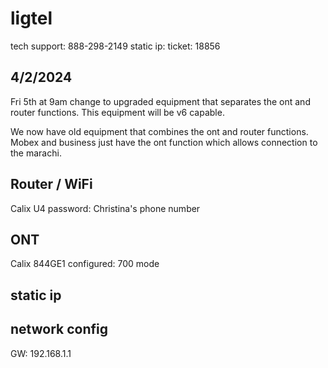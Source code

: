 # ligtel

tech support: 888-298-2149
static ip: 
ticket: 18856

## 4/2/2024

Fri 5th at 9am change to upgraded equipment that separates the ont and router functions.  This equipment will be v6 capable.

We now have old equipment that combines the ont and router functions. Mobex and business just have the ont function which allows connection to the marachi.

## Router / WiFi

Calix U4
password: Christina's phone number

## ONT

Calix 844GE1 
configured: 700 mode


## static ip

## network config

GW: 192.168.1.1

